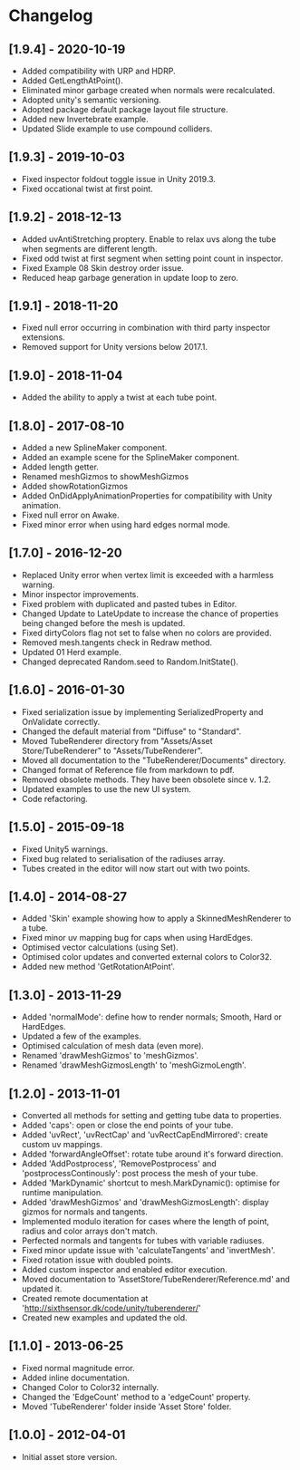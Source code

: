 # Changelog

## [1.9.4] - 2020-10-19
- Added compatibility with URP and HDRP.
- Added GetLengthAtPoint().
- Eliminated minor garbage created when normals were recalculated.
- Adopted unity's semantic versioning.
- Adopted package default package layout file structure.
- Added new Invertebrate example.
- Updated Slide example to use compound colliders.

## [1.9.3] - 2019-10-03
- Fixed inspector foldout toggle issue in Unity 2019.3.
- Fixed occational twist at first point.

## [1.9.2] - 2018-12-13
- Added uvAntiStretching proptery. Enable to relax uvs along the tube when segments are different length.
- Fixed odd twist at first segment when setting point count in inspector.
- Fixed Example 08 Skin destroy order issue.
- Reduced heap garbage generation in update loop to zero.

## [1.9.1] - 2018-11-20
- Fixed null error occurring in combination with third party inspector extensions.
- Removed support for Unity versions below 2017.1.

## [1.9.0] - 2018-11-04
- Added the ability to apply a twist at each tube point.

## [1.8.0] - 2017-08-10
- Added a new SplineMaker component.
- Added an example scene for the SplineMaker component.
- Added length getter.
- Renamed meshGizmos to showMeshGizmos
- Added showRotationGizmos
- Added OnDidApplyAnimationProperties for compatibility with Unity animation.
- Fixed null error on Awake.
- Fixed minor error when using hard edges normal mode.

## [1.7.0] - 2016-12-20
- Replaced Unity error when vertex limit is exceeded with a harmless warning.
- Minor inspector improvements.
- Fixed problem with duplicated and pasted tubes in Editor.
- Changed Update to LateUpdate to increase the chance of properties being changed before the mesh is updated.
- Fixed dirtyColors flag not set to false when no colors are provided.
- Removed mesh.tangents check in Redraw method.
- Updated 01 Herd example.
- Changed deprecated Random.seed to Random.InitState().

## [1.6.0] - 2016-01-30
- Fixed serialization issue by implementing SerializedProperty and OnValidate correctly.
- Changed the default material from "Diffuse" to "Standard".
- Moved TubeRenderer directory from "Assets/Asset Store/TubeRenderer" to "Assets/TubeRenderer".
- Moved all documentation to the "TubeRenderer/Documents" directory.
- Changed format of Reference file from markdown to pdf.
- Removed obsolete methods. They have been obsolete since v. 1.2.
- Updated examples to use the new UI system.
- Code refactoring.

## [1.5.0] - 2015-09-18
- Fixed Unity5 warnings.
- Fixed bug related to serialisation of the radiuses array.
- Tubes created in the editor will now start out with two points.

## [1.4.0] - 2014-08-27
- Added 'Skin' example showing how to apply a SkinnedMeshRenderer to a tube.
- Fixed minor uv mapping bug for caps when using HardEdges.
- Optimised vector calculations (using Set).
- Optimised color updates and converted external colors to Color32.
- Added new method 'GetRotationAtPoint'.

## [1.3.0] - 2013-11-29
- Added 'normalMode': define how to render normals; Smooth, Hard or HardEdges.
- Updated a few of the examples.
- Optimised calculation of mesh data (even more).
- Renamed 'drawMeshGizmos' to 'meshGizmos'.
- Renamed 'drawMeshGizmosLength' to 'meshGizmoLength'.

## [1.2.0] - 2013-11-01
- Converted all methods for setting and getting tube data to properties.
- Added 'caps': open or close the end points of your tube.
- Added 'uvRect', 'uvRectCap' and 'uvRectCapEndMirrored': create custom uv mappings.
- Added 'forwardAngleOffset': rotate tube around it's forward direction.
- Added 'AddPostprocess', 'RemovePostprocess' and 'postprocessContinously': post process the mesh of your tube.
- Added 'MarkDynamic' shortcut to mesh.MarkDynamic(): optimise for runtime manipulation.
- Added 'drawMeshGizmos' and 'drawMeshGizmosLength': display gizmos for normals and tangents.
- Implemented modulo iteration for cases where the length of point, radius and color arrays don't match.
- Perfected normals and tangents for tubes with variable radiuses.
- Fixed minor update issue with 'calculateTangents' and 'invertMesh'.
- Fixed rotation issue with doubled points.
- Added custom inspector and enabled editor execution.
- Moved documentation to 'AssetStore/TubeRenderer/Reference.md' and updated it.
- Created remote documentation at 'http://sixthsensor.dk/code/unity/tuberenderer/'
- Created new examples and updated the old.

## [1.1.0] - 2013-06-25
- Fixed normal magnitude error.
- Added inline documentation.
- Changed Color to Color32 internally.
- Changed the 'EdgeCount' method to a 'edgeCount' property.
- Moved 'TubeRenderer' folder inside 'Asset Store' folder.

## [1.0.0] - 2012-04-01
- Initial asset store version.